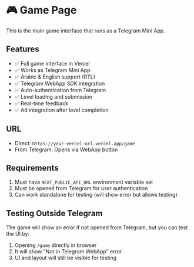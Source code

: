 # 🎮 Game Page

This is the main game interface that runs as a Telegram Mini App.

## Features

- ✅ Full game interface in Vercel
- ✅ Works as Telegram Mini App
- ✅ Arabic & English support (RTL)
- ✅ Telegram WebApp SDK integration
- ✅ Auto-authentication from Telegram
- ✅ Level loading and submission
- ✅ Real-time feedback
- ✅ Ad integration after level completion

## URL

- Direct: `https://your-vercel-url.vercel.app/game`
- From Telegram: Opens via WebApp button

## Requirements

1. Must have `NEXT_PUBLIC_API_URL` environment variable set
2. Must be opened from Telegram for user authentication
3. Can work standalone for testing (will show error but allows testing)

## Testing Outside Telegram

The game will show an error if not opened from Telegram, but you can test the UI by:
1. Opening `/game` directly in browser
2. It will show "Not in Telegram WebApp" error
3. UI and layout will still be visible for testing

